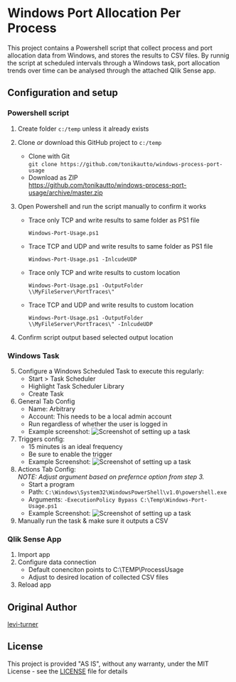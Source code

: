 # Windows Port Allocation Per Process

This project contains a Powershell script that collect process and port allocation data from Windows, and stores the results to CSV files. By runnig the script at scheduled intervals through a Windows task, port allocation trends over time can be analysed through the attached Qlik Sense app.

## Configuration and setup

### Powershell script

1. Create folder `c:/temp` unless it already exists
1. Clone *or* download this GitHub project to `c:/temp`
    - Clone with Git <BR /> `git clone https://github.com/tonikautto/windows-process-port-usage` 
    - Download as ZIP <BR /> https://github.com/tonikautto/windows-process-port-usage/archive/master.zip

1. Open Powershell and run the script manually to confirm it works
    - Trace only TCP and write results to same folder as PS1 file
      ```
      Windows-Port-Usage.ps1
      ```
    - Trace TCP and UDP and write results to same folder as PS1 file
      ```
      Windows-Port-Usage.ps1 -InlcudeUDP
      ```
    - Trace only TCP and write results to custom location
      ```
      Windows-Port-Usage.ps1 -OutputFolder \\MyFileServer\PortTraces\"      
      ```
    - Trace TCP and UDP and write results to custom location
      ```
      Windows-Port-Usage.ps1 -OutputFolder \\MyFileServer\PortTraces\" -InlcudeUDP
      ```

1. Confirm script output based selected output location

### Windows Task

5. Configure a Windows Scheduled Task to execute this regularly:
    * Start > Task Scheduler
    * Highlight Task Scheduler Library
    * Create Task
1. General Tab Config
    * Name: Arbitrary
    * Account: This needs to be a local admin account
    * Run regardless of whether the user is logged in
    * Example screenshot: 
    ![Screenshot of setting up a task](https://i.imgur.com/wmMvuyF.png)
1. Triggers config:
    * 15 minutes is an ideal frequency
    * Be sure to enable the trigger
    * Example Screenshot:
    ![Screenshot of setting up a task](https://i.imgur.com/UE4Aekz.png)
1. Actions Tab Config:<BR />
   *NOTE: Adjust argument based on prefernce option from step 3.*
    * Start a program
    * Path: `C:\Windows\System32\WindowsPowerShell\v1.0\powershell.exe`
    * Arguments: `-ExecutionPolicy Bypass C:\Temp\Windows-Port-Usage.ps1`
    * Example Screenshot:
    ![Screenshot of setting up a task](https://i.imgur.com/Xm2soVK.png)
1. Manually run the task & make sure it outputs a CSV

### Qlik Sense App

1. Import app
1. Configure data connection
    * Default conenciton points to C:\TEMP\ProcessUsage
    * Adjust to desired location of collected CSV files
1. Reload app  

## Original Author

[levi-turner](https://github.com/levi-turner)

## License

This project is provided "AS IS", without any warranty, under the MIT License - see the [LICENSE](LICENSE) file for details
